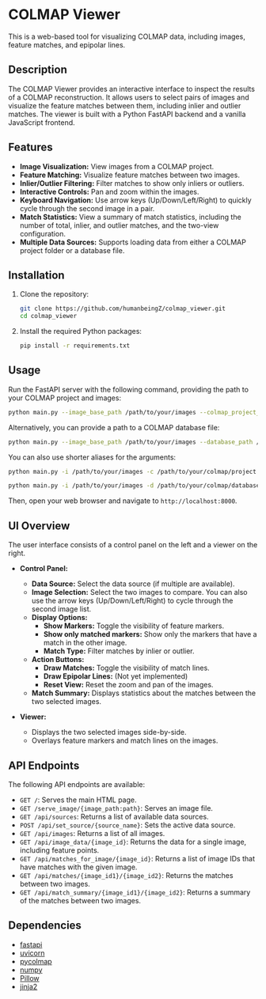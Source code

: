 # COLMAP Viewer

This is a web-based tool for visualizing COLMAP data, including images, feature matches, and epipolar lines.

## Description

The COLMAP Viewer provides an interactive interface to inspect the results of a COLMAP reconstruction. It allows users to select pairs of images and visualize the feature matches between them, including inlier and outlier matches. The viewer is built with a Python FastAPI backend and a vanilla JavaScript frontend.

## Features

*   **Image Visualization:** View images from a COLMAP project.
*   **Feature Matching:** Visualize feature matches between two images.
*   **Inlier/Outlier Filtering:** Filter matches to show only inliers or outliers.
*   **Interactive Controls:** Pan and zoom within the images.
*   **Keyboard Navigation:** Use arrow keys (Up/Down/Left/Right) to quickly cycle through the second image in a pair.
*   **Match Statistics:** View a summary of match statistics, including the number of total, inlier, and outlier matches, and the two-view configuration.
*   **Multiple Data Sources:** Supports loading data from either a COLMAP project folder or a database file.

## Installation

1.  Clone the repository:
    ```bash
    git clone https://github.com/humanbeingZ/colmap_viewer.git
    cd colmap_viewer
    ```

2.  Install the required Python packages:
    ```bash
    pip install -r requirements.txt
    ```

## Usage

Run the FastAPI server with the following command, providing the path to your COLMAP project and images:

```bash
python main.py --image_base_path /path/to/your/images --colmap_project_path /path/to/your/colmap/project
```

Alternatively, you can provide a path to a COLMAP database file:

```bash
python main.py --image_base_path /path/to/your/images --database_path /path/to/your/colmap/database.db
```

You can also use shorter aliases for the arguments:

```bash
python main.py -i /path/to/your/images -c /path/to/your/colmap/project
```

```bash
python main.py -i /path/to/your/images -d /path/to/your/colmap/database.db
```

Then, open your web browser and navigate to `http://localhost:8000`.

## UI Overview

The user interface consists of a control panel on the left and a viewer on the right.

*   **Control Panel:**
    *   **Data Source:** Select the data source (if multiple are available).
    *   **Image Selection:** Select the two images to compare. You can also use the arrow keys (Up/Down/Left/Right) to cycle through the second image list.
    *   **Display Options:**
        *   **Show Markers:** Toggle the visibility of feature markers.
        *   **Show only matched markers:** Show only the markers that have a match in the other image.
        *   **Match Type:** Filter matches by inlier or outlier.
    *   **Action Buttons:**
        *   **Draw Matches:** Toggle the visibility of match lines.
        *   **Draw Epipolar Lines:** (Not yet implemented)
        *   **Reset View:** Reset the zoom and pan of the images.
    *   **Match Summary:** Displays statistics about the matches between the two selected images.

*   **Viewer:**
    *   Displays the two selected images side-by-side.
    *   Overlays feature markers and match lines on the images.

## API Endpoints

The following API endpoints are available:

*   `GET /`: Serves the main HTML page.
*   `GET /serve_image/{image_path:path}`: Serves an image file.
*   `GET /api/sources`: Returns a list of available data sources.
*   `POST /api/set_source/{source_name}`: Sets the active data source.
*   `GET /api/images`: Returns a list of all images.
*   `GET /api/image_data/{image_id}`: Returns the data for a single image, including feature points.
*   `GET /api/matches_for_image/{image_id}`: Returns a list of image IDs that have matches with the given image.
*   `GET /api/matches/{image_id1}/{image_id2}`: Returns the matches between two images.
*   `GET /api/match_summary/{image_id1}/{image_id2}`: Returns a summary of the matches between two images.

## Dependencies

*   [fastapi](https://fastapi.tiangolo.com/)
*   [uvicorn](https://www.uvicorn.org/)
*   [pycolmap](https://github.com/colmap/pycolmap)
*   [numpy](httpshttps://numpy.org/)
*   [Pillow](https://python-pillow.org/)
*   [jinja2](https://jinja.palletsprojects.com/)
